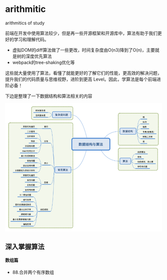 # arithmitic
arithmitics of study

前端在开发中使用算法较少，但是再一些开源框架和开源库中，算法有助于我们更好的学习和理解代码。

- 虚拟DOM的diff算法做了一些更改，时间复杂度由O(n3)降到了O(n)，主要就是树的深度优先算法
- webpack的tree-shaking优化等

这些就大量使用了算法，看懂了就能更好的了解它们的性能，更高效的解决问题，提升我们的代码质量与思维视野，进阶到更高 Level。因此，学算法是每个前端进阶必备！

下边是整理了一下数据结构和算法相关的内容

![](https://github.com/liyingpu0630/arithmitic/blob/master/images/arithmetic.png)

## 深入掌握算法

#### 数组篇
- 88.合并两个有序数组


